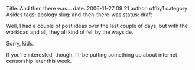 Title: And then there was...
date: 2006-11-27 09:21
author: offby1
category: Asides
tags: apology
slug: and-then-there-was
status: draft

Well, I had a couple of post ideas over the last couple of days, but with the workload and all, they all kind of fell by the wayside.

Sorry, kids.

If you\'re interested, though, I\'ll be putting something up about internet censorship later this week.
